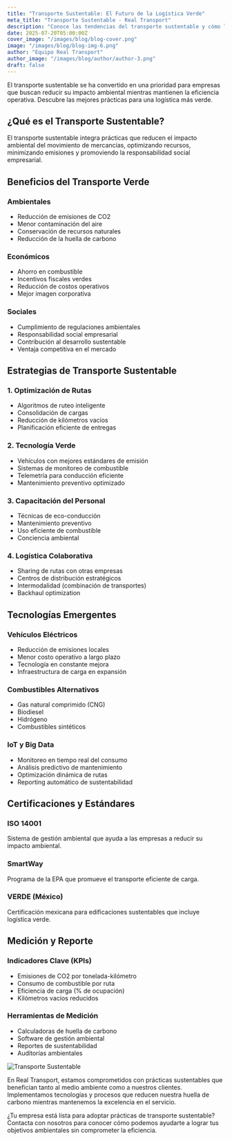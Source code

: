 ```yaml
---
title: "Transporte Sustentable: El Futuro de la Logística Verde"
meta_title: "Transporte Sustentable - Real Transport"
description: "Conoce las tendencias del transporte sustentable y cómo las empresas pueden reducir su huella de carbono."
date: 2025-07-20T05:00:00Z
cover_image: "/images/blog/blog-cover.png"
image: "/images/blog/blog-img-6.png"
author: "Equipo Real Transport"
author_image: "/images/blog/author/author-3.png"
draft: false
---
```


El transporte sustentable se ha convertido en una prioridad para empresas que buscan reducir su impacto ambiental mientras mantienen la eficiencia operativa. Descubre las mejores prácticas para una logística más verde.

## ¿Qué es el Transporte Sustentable?

El transporte sustentable integra prácticas que reducen el impacto ambiental del movimiento de mercancías, optimizando recursos, minimizando emisiones y promoviendo la responsabilidad social empresarial.

## Beneficios del Transporte Verde

### Ambientales
- Reducción de emisiones de CO2
- Menor contaminación del aire
- Conservación de recursos naturales
- Reducción de la huella de carbono

### Económicos
- Ahorro en combustible
- Incentivos fiscales verdes
- Reducción de costos operativos
- Mejor imagen corporativa

### Sociales
- Cumplimiento de regulaciones ambientales
- Responsabilidad social empresarial
- Contribución al desarrollo sustentable
- Ventaja competitiva en el mercado

## Estrategias de Transporte Sustentable

### 1. **Optimización de Rutas**
- Algoritmos de ruteo inteligente
- Consolidación de cargas
- Reducción de kilómetros vacíos
- Planificación eficiente de entregas

### 2. **Tecnología Verde**
- Vehículos con mejores estándares de emisión
- Sistemas de monitoreo de combustible
- Telemetría para conducción eficiente
- Mantenimiento preventivo optimizado

### 3. **Capacitación del Personal**
- Técnicas de eco-conducción
- Mantenimiento preventivo
- Uso eficiente de combustible
- Conciencia ambiental

### 4. **Logística Colaborativa**
- Sharing de rutas con otras empresas
- Centros de distribución estratégicos
- Intermodalidad (combinación de transportes)
- Backhaul optimization

## Tecnologías Emergentes

### Vehículos Eléctricos
- Reducción de emisiones locales
- Menor costo operativo a largo plazo
- Tecnología en constante mejora
- Infraestructura de carga en expansión

### Combustibles Alternativos
- Gas natural comprimido (CNG)
- Biodiesel
- Hidrógeno
- Combustibles sintéticos

### IoT y Big Data
- Monitoreo en tiempo real del consumo
- Análisis predictivo de mantenimiento
- Optimización dinámica de rutas
- Reporting automático de sustentabilidad

## Certificaciones y Estándares

### ISO 14001
Sistema de gestión ambiental que ayuda a las empresas a reducir su impacto ambiental.

### SmartWay
Programa de la EPA que promueve el transporte eficiente de carga.

### VERDE (México)
Certificación mexicana para edificaciones sustentables que incluye logística verde.

## Medición y Reporte

### Indicadores Clave (KPIs)
- Emisiones de CO2 por tonelada-kilómetro
- Consumo de combustible por ruta
- Eficiencia de carga (% de ocupación)
- Kilómetros vacíos reducidos

### Herramientas de Medición
- Calculadoras de huella de carbono
- Software de gestión ambiental
- Reportes de sustentabilidad
- Auditorías ambientales

![Transporte Sustentable](/images/blog/blog-cover.png)

En Real Transport, estamos comprometidos con prácticas sustentables que benefician tanto al medio ambiente como a nuestros clientes. Implementamos tecnologías y procesos que reducen nuestra huella de carbono mientras mantenemos la excelencia en el servicio.

¿Tu empresa está lista para adoptar prácticas de transporte sustentable? Contacta con nosotros para conocer cómo podemos ayudarte a lograr tus objetivos ambientales sin comprometer la eficiencia.
